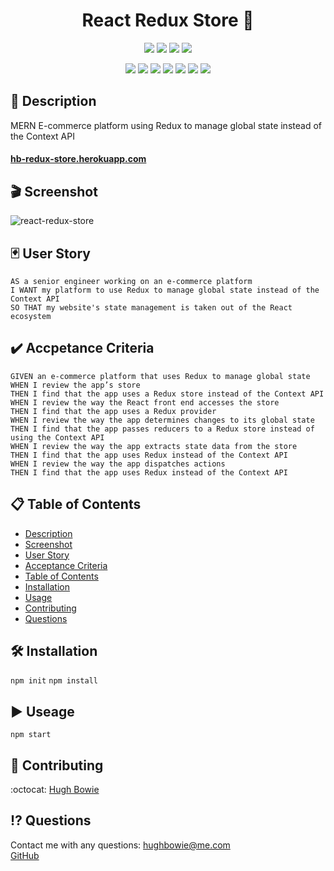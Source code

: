 <h1 align="center">React Redux Store 🚀</h1>

<p align="center">
    <img src="https://img.shields.io/github/repo-size/hugh-bowie/react-redux-store" />
    <img src="https://img.shields.io/github/languages/top/hugh-bowie/react-redux-store"  />
    <img src="https://img.shields.io/github/issues/hugh-bowie/react-redux-store" />
    <img src="https://img.shields.io/github/last-commit/hugh-bowie/react-redux-store" >

</p>
<p align="center">
    <img src="https://img.shields.io/badge/React-0099ff"  />
    <img src="https://img.shields.io/badge/Apollo_Server-33cc33" />
    <img src="https://img.shields.io/badge/Express-orange" />
    <img src="https://img.shields.io/badge/graphQL-99ccff"  />
    <img src="https://img.shields.io/badge/Jsonwebtoken-99ff99"  />
    <img src="https://img.shields.io/badge/redux-blueviolet"  />
    <img src="https://img.shields.io/badge/mongoose-ff4d4d"  />
</p>

## 📓 Description

MERN E-commerce platform using Redux to manage global state instead of the
Context API

#### [hb-redux-store.herokuapp.com](https://hb-redux-store.herokuapp.com/)

## 🎬 Screenshot

![react-redux-store](./🛍️-Shop-Shop.gif)

## 🃏 User Story

```
AS a senior engineer working on an e-commerce platform
I WANT my platform to use Redux to manage global state instead of the Context API
SO THAT my website's state management is taken out of the React ecosystem
```

## ✔️ Accpetance Criteria

```
GIVEN an e-commerce platform that uses Redux to manage global state
WHEN I review the app’s store
THEN I find that the app uses a Redux store instead of the Context API
WHEN I review the way the React front end accesses the store
THEN I find that the app uses a Redux provider
WHEN I review the way the app determines changes to its global state
THEN I find that the app passes reducers to a Redux store instead of using the Context API
WHEN I review the way the app extracts state data from the store
THEN I find that the app uses Redux instead of the Context API
WHEN I review the way the app dispatches actions
THEN I find that the app uses Redux instead of the Context API
```

## 📋 Table of Contents

- [Description](#description)
- [Screenshot](#Screenshot)
- [User Story](#user-story)
- [Acceptance Criteria](#acceptance-criteria)
- [Table of Contents](#table-of-contents)
- [Installation](#installation)
- [Usage](#usage)
- [Contributing](#contributing)
- [Questions](#questions)

## 🛠 Installation

`npm init` `npm install`

## ▶️ Useage

`npm start`

## 🍻 Contributing

:octocat: [Hugh Bowie](https://github.com/hugh-bowie)

## ⁉️ Questions

Contact me with any questions:
[hughbowie@me.com](mailto:hughbowie@me.com)<br />[GitHub](https://github.com/hugh-bowie)<br />

